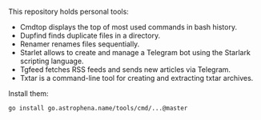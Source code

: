 <!-- Generated by devtools/genreadme.sh; DO NOT EDIT. -->

This repository holds personal tools:

- Cmdtop displays the top of most used commands in bash history.
- Dupfind finds duplicate files in a directory.
- Renamer renames files sequentially.
- Starlet allows to create and manage a Telegram bot using the Starlark scripting language.
- Tgfeed fetches RSS feeds and sends new articles via Telegram.
- Txtar is a command-line tool for creating and extracting txtar archives.

Install them:

```sh
go install go.astrophena.name/tools/cmd/...@master
```
